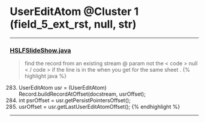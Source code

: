 # UserEditAtom @Cluster 1 (field_5_ext_rst, null, str)

***

### [HSLFSlideShow.java](https://searchcode.com/codesearch/view/97394255/)
> find the record from an existing stream @ param not the < code > null < / code > if the line is in the when you get for the same sheet . 
{% highlight java %}
283. UserEditAtom usr = (UserEditAtom) Record.buildRecordAtOffset(docstream, usrOffset);
285. int psrOffset = usr.getPersistPointersOffset();
296. usrOffset = usr.getLastUserEditAtomOffset();
{% endhighlight %}

***

